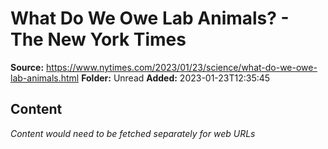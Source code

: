 # What Do We Owe Lab Animals? - The New York Times

**Source:** https://www.nytimes.com/2023/01/23/science/what-do-we-owe-lab-animals.html
**Folder:** Unread
**Added:** 2023-01-23T12:35:45




## Content
*Content would need to be fetched separately for web URLs*

